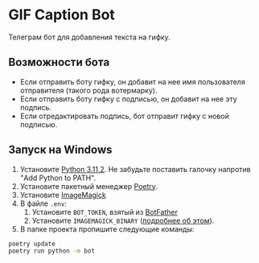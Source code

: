 # GIF Caption Bot
Телеграм бот для добавления текста на гифку.

## Возможности бота
- Если отправить боту гифку, он добавит на нее имя пользователя отправителя (такого рода вотермарку).
- Если отправить боту гифку с подписью, он добавит на нее эту подпись.
- Если отредактировать подпись, бот отправит гифку с новой подписью.


## Запуск на Windows
1. Установите [Python 3.11.2](https://www.python.org/downloads/windows/). Не забудьте поставить галочку напротив "Add Python to PATH".
2. Установите пакетный менеджер [Poetry](https://python-poetry.org/docs/).
3. Установите [ImageMagick](https://imagemagick.org/script/download.php)
4. В файле `.env`:
	1. Установите `BOT_TOKEN`, взятый из [BotFather](https://t.me/BotFather)
	2. Установите `IMAGEMAGICK_BINARY` ([подробнее об этом](https://moviepy-tburrows13.readthedocs.io/en/improve-docs/install.html#custom-paths-to-external-tools)).
5. В папке проекта пропишите следующие команды:
```bash
poetry update
poetry run python -m bot
```